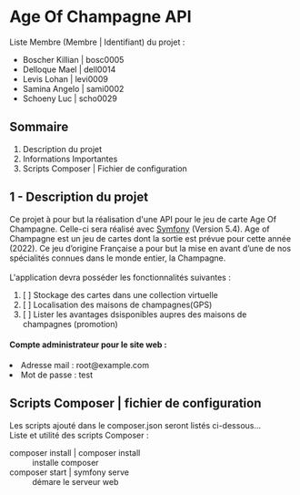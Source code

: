 <h1>Age Of Champagne API</h1>
Liste Membre (Membre | Identifiant) du projet :
<ul>
	<li>Boscher Killian | bosc0005</li>
	<li>Delloque Mael | dell0014</li>
	<li>Levis Lohan | levi0009</li>
	<li>Samina Angelo | sami0002</li>
	<li>Schoeny Luc | scho0029</li>
</ul>
<h2>Sommaire</h2>
<ol>
	<li>Description du projet</li>
	<li>Informations Importantes</li>
	<li>Scripts Composer | Fichier de configuration</li>
</ol>
<h2>1 - Description du projet</h2>
Ce projet à pour but la réalisation d'une API pour le jeu de carte Age Of Champagne. Celle-ci sera réalisé avec <a href="https://symfony.com/what-is-symfony">Symfony</a> (Version 5.4). Age of Champagne est un jeu de cartes dont la sortie est prévue
pour cette année (2022). Ce jeu d’origine Française a pour but la
mise en avant d’une de nos spécialités connues dans le monde
entier, la Champagne.<br>
<br>
L'application devra posséder les fonctionnalités suivantes :
<ol>
	<li> [ ] Stockage des cartes dans une collection virtuelle</li>
	<li> [ ] Localisation des maisons de champagnes(GPS)</li>
	<li> [ ] Lister les avantages dsisponibles aupres des maisons de champagnes (promotion)</li>
</ol>

<h4> Compte administrateur pour le site web :</h4>
<li>Adresse mail : root@example.com
<li>Mot de passe : test

<h2>Scripts Composer | fichier de configuration</h2>
Les scripts ajouté dans le composer.json seront listés ci-dessous...<br>
Liste et utilité des scripts Composer :
<dl>
	<dt>composer install | composer install<dt>
		<dd>installe composer</dd>
	<dt>composer start | symfony serve<dt>
		<dd>démare le serveur web</dd>
</dl>

